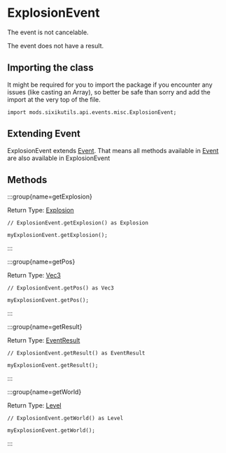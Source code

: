 # ExplosionEvent

The event is not cancelable.

The event does not have a result.

## Importing the class

It might be required for you to import the package if you encounter any issues (like casting an Array), so better be safe than sorry and add the import at the very top of the file.
```zenscript
import mods.sixikutils.api.events.misc.ExplosionEvent;
```


## Extending Event

ExplosionEvent extends [Event](/forge/api/event/Event). That means all methods available in [Event](/forge/api/event/Event) are also available in ExplosionEvent

## Methods

:::group{name=getExplosion}

Return Type: [Explosion](/vanilla/api/world/Explosion)

```zenscript
// ExplosionEvent.getExplosion() as Explosion

myExplosionEvent.getExplosion();
```

:::

:::group{name=getPos}

Return Type: [Vec3](/vanilla/api/util/math/Vec3)

```zenscript
// ExplosionEvent.getPos() as Vec3

myExplosionEvent.getPos();
```

:::

:::group{name=getResult}

Return Type: [EventResult](/forge/api/event/EventResult)

```zenscript
// ExplosionEvent.getResult() as EventResult

myExplosionEvent.getResult();
```

:::

:::group{name=getWorld}

Return Type: [Level](/vanilla/api/world/Level)

```zenscript
// ExplosionEvent.getWorld() as Level

myExplosionEvent.getWorld();
```

:::


